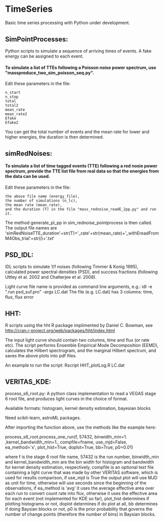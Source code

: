 # TimeSeries
Basic time series processing with Python under development. 
######
## SimPointProcesses:
Python scripts to simulate a sequence of arriving times of events. A fake energy can be assigned to each event. 
#### To simulate a list of TTEs following a Poisson noise power spectrum, use "massproduce_two_sim_poisson_seq.py". 
Edit these parameters in the file:
```
n_start
n_stop
total
total2
mean_rate
mean_rate2
Efake
Efake2
```
You can get the total number of events and the mean rate for lower and higher energies, the duration is then determined.
######
######
## simRedNoises:
####  To simulate a list of time tagged events (TTE) following a red nosie power spectrum, provide the TTE list file from real data so that the energies from the data can be used. 
Edit these parameters in the file:
```
the above file name (energy_file), 
the number of simulations (n_lc), 
the mean rate (mean_rate), 
and the duration (T) in the file "mass_rednoise_readE_2pp.py" and run it. 
```
The method generate_pl_pp in sim_rednoise_pointprocess is then called. 
The output file names are 'simRedNoiseTTE_duration'+str(T)+'_rate'+str(mean_rate)+'_withEreadFromM4Obs_trial'+str(i)+'.txt'
######
######
## PSD_IDL: 
IDL scripts to simulate 1/f noises (following Timmer & Konig 1995), calculated power spectral densities (PSD), and success fractions (following Uttley et al. 2002 and Chatterjee et al. 2008). 

Light curve file name is provided as command line arguments, e.g.: 
idl -e ".run psd_suf.pro" -args LC.dat
The file (e.g. LC.dat) has 3 columns: time, flux, flux error
######
######
## HHT: 
R scripts using the hht R package implimented by Daniel C. Bowman, see 
http://cran.r-project.org/web/packages/hht/index.html

The input light curve should contain two columns, time and flux (or rate etc). The script performs Ensemble Empirical Mode Decomposition (EEMD), calculates the Hilbert spectrogram, and the marginal Hilbert spectrum, and saves the above plots into pdf files. 

An example to run the script:
Rscript HHT_plotLog.R LC.dat
######
######
## VERITAS_KDE: 
process_s6_root.py:
A python class implementation to read a VEGAS stage 6 root file, 
and produces light curves in the choice of format.

Available formats: histogram, kernel density estimation, bayesian blocks

Need scikit-learn, astroML packages. 

After importing the function above, use the methods like the example here:

process_s6_root.process_one_run(f, 57432, binwidth_min=1. ,kernel_bandwidth_min=1., compfile=fname, use_mjd=False, ea_method='x', plot_hist=True, doplot=True, bb=True, p0=0.01) 

where f is the stage 6 root file name, 
57432 is the run number, 
binwidth_min and kernel_bandwidth_min are the bin width for histogram and bandwidth for kernel density estimation, respectively, 
compfile is an optional text file containing a light curve that was made by other VERITAS software, which is used for results comparison, 
if use_mjd is True the output plot will use MJD as unit for time, otherwise will use seconds since the beginning of the observations, 
if ea_method is 'avg' it uses the average effective area over each run to convert count rate into flux, otherwise it uses the effective area for each event (not implemented for KDE so far), 
plot_hist determines if plotting histograms or not, 
doplot determines if do plot at all, 
bb determines if doing Baysian blocks or not, 
p0 is the prior probability that governs the number of change points (therefore the number of bins) in Baysian blocks. 

######
